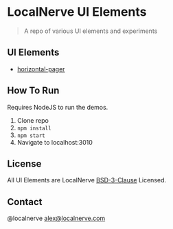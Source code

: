 # LocalNerve UI Elements

> A repo of various UI elements and experiments

## UI Elements
 * [horizontal-pager](/src/horizontal-pager)

## How To Run
Requires NodeJS to run the demos.
1. Clone repo
2. `npm install`
3. `npm start`
4. Navigate to localhost:3010

## License
All UI Elements are LocalNerve [BSD-3-Clause](LICENSE.md) Licensed.

## Contact
@localnerve
alex@localnerve.com

